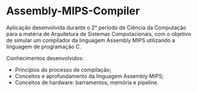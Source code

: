 # Assembly-MIPS-Compiler

Aplicação desenvolvida durante o 2° período de Ciência da Computação para a matéria de Arquitetura de Sistemas Computacionais, com o objetivo de simular um compilador da linguagem Assembly MIPS utilizando a linguagem de programação C.

Conhecimentos desenvolvidos:
  - Princípios do processo de compilação;
  - Conceitos e aprofundamento da linguagem Assembly MIPS;
  - Conceitos de hardware: barramentos, memória e pipeline.
